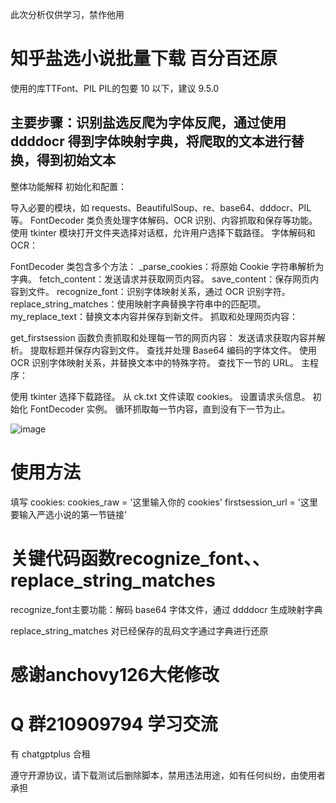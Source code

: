 
此次分析仅供学习，禁作他用
# 知乎盐选小说批量下载 百分百还原
使用的库TTFont、PIL
PIL的包要 10 以下，建议 9.5.0
## 主要步骤：识别盐选反爬为字体反爬，通过使用 ddddocr 得到字体映射字典，将爬取的文本进行替换，得到初始文本
整体功能解释
初始化和配置：

导入必要的模块，如 requests、BeautifulSoup、re、base64、dddocr、PIL 等。
FontDecoder 类负责处理字体解码、OCR 识别、内容抓取和保存等功能。
使用 tkinter 模块打开文件夹选择对话框，允许用户选择下载路径。
字体解码和OCR：

FontDecoder 类包含多个方法：
_parse_cookies：将原始 Cookie 字符串解析为字典。
fetch_content：发送请求并获取网页内容。
save_content：保存网页内容到文件。
recognize_font：识别字体映射关系，通过 OCR 识别字符。
replace_string_matches：使用映射字典替换字符串中的匹配项。
my_replace_text：替换文本内容并保存到新文件。
抓取和处理网页内容：

get_firstsession 函数负责抓取和处理每一节的网页内容：
发送请求获取内容并解析。
提取标题并保存内容到文件。
查找并处理 Base64 编码的字体文件。
使用 OCR 识别字体映射关系，并替换文本中的特殊字符。
查找下一节的 URL。
主程序：

使用 tkinter 选择下载路径。
从 ck.txt 文件读取 cookies。
设置请求头信息。
初始化 FontDecoder 实例。
循环抓取每一节内容，直到没有下一节为止。

![image](https://github.com/user-attachments/assets/e1e453e9-6a29-4fa4-8ef1-afabd0fa6ef8)

# 使用方法
填写 cookies:
cookies_raw = '这里输入你的 cookies' 
firstsession_url = '这里要输入严选小说的第一节链接'

# 关键代码函数recognize_font、、replace_string_matches
recognize_font主要功能：解码 base64 字体文件，通过 ddddocr 生成映射字典

replace_string_matches 对已经保存的乱码文字通过字典进行还原



# 感谢anchovy126大佬修改
# Q 群210909794  学习交流
有 chatgptplus 合租

遵守开源协议，请下载测试后删除脚本，禁用违法用途，如有任何纠纷，由使用者承担
